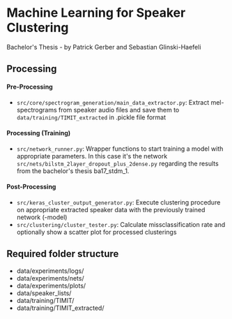 # Machine Learning for Speaker Clustering
Bachelor's Thesis - by Patrick Gerber and Sebastian Glinski-Haefeli

## Processing

#### Pre-Processing
- `src/core/spectrogram_generation/main_data_extractor.py`: Extract mel-spectrograms from speaker audio files and save them to `data/training/TIMIT_extracted` in .pickle file format

#### Processing (Training)
- `src/network_runner.py`: Wrapper functions to start training a model with appropriate parameters. In this case it's the network `src/nets/bilstm_2layer_dropout_plus_2dense.py` regarding the results from the bachelor's thesis ba17_stdm_1.

#### Post-Processing
- `src/keras_cluster_output_generator.py`: Execute clustering procedure on appropriate extracted speaker data with the previously trained network (-model)
- `src/clustering/cluster_tester.py`: Calculate missclassification rate and optionally show a scatter plot for processed clusterings

## Required folder structure
* data/experiments/logs/
* data/experiments/nets/
* data/experiments/plots/
* data/speaker_lists/
* data/training/TIMIT/
* data/training/TIMIT_extracted/
